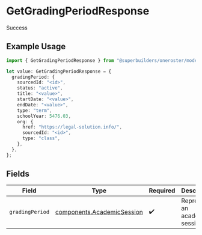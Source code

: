 # GetGradingPeriodResponse

Success

## Example Usage

```typescript
import { GetGradingPeriodResponse } from "@superbuilders/oneroster/models/operations";

let value: GetGradingPeriodResponse = {
  gradingPeriod: {
    sourcedId: "<id>",
    status: "active",
    title: "<value>",
    startDate: "<value>",
    endDate: "<value>",
    type: "term",
    schoolYear: 5476.03,
    org: {
      href: "https://legal-solution.info/",
      sourcedId: "<id>",
      type: "class",
    },
  },
};
```

## Fields

| Field                                                                    | Type                                                                     | Required                                                                 | Description                                                              |
| ------------------------------------------------------------------------ | ------------------------------------------------------------------------ | ------------------------------------------------------------------------ | ------------------------------------------------------------------------ |
| `gradingPeriod`                                                          | [components.AcademicSession](../../models/components/academicsession.md) | :heavy_check_mark:                                                       | Represents an academic session.                                          |